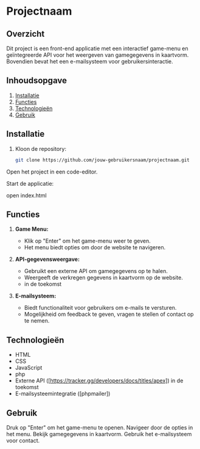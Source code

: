 # Projectnaam

## Overzicht

Dit project is een front-end applicatie met een interactief game-menu en geïntegreerde API voor het weergeven van gamegegevens in kaartvorm. Bovendien bevat het een e-mailsysteem voor gebruikersinteractie.

## Inhoudsopgave

1. [Installatie](#Installatie)
2. [Functies](#Functies)
3. [Technologieën](#Technologieën)
4. [Gebruik](#Gebruik)

## Installatie

1. Kloon de repository:

   ```bash
   git clone https://github.com/jouw-gebruikersnaam/projectnaam.git
Open het project in een code-editor.

Start de applicatie:

open index.html


## Functies

1. **Game Menu:**
   - Klik op "Enter" om het game-menu weer te geven.
   - Het menu biedt opties om door de website te navigeren.

2. **API-gegevensweergave:**
   - Gebruikt een externe API om gamegegevens op te halen.
   - Weergeeft de verkregen gegevens in kaartvorm op de website.
   - in de toekomst

3. **E-mailsysteem:**
   - Biedt functionaliteit voor gebruikers om e-mails te versturen.
   - Mogelijkheid om feedback te geven, vragen te stellen of contact op te nemen.

## Technologieën

- HTML
- CSS
- JavaScript
- php
- Externe API ([https://tracker.gg/developers/docs/titles/apex]) in de toekomst
- E-mailsysteemintegratie ([phpmailer])

## Gebruik
Druk op "Enter" om het game-menu te openen.
Navigeer door de opties in het menu.
Bekijk gamegegevens in kaartvorm.
Gebruik het e-mailsysteem voor contact.
